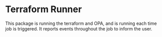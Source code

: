 # Terraform Runner

This package is running the terraform and OPA, and is running each time job is triggered. It reports events throughout the job to inform the user.
